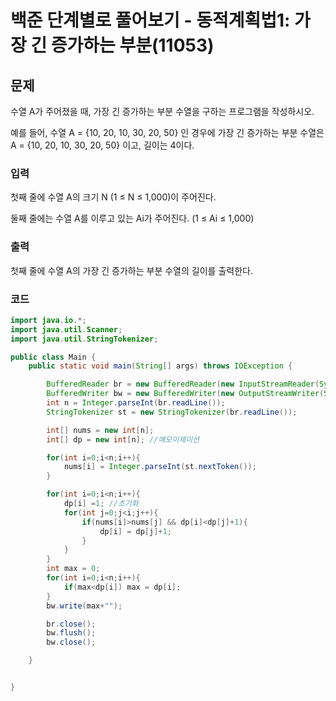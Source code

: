 # 백준 단계별로 풀어보기 - 동적계획법1: 가장 긴 증가하는 부분(11053)
## 문제
수열 A가 주어졌을 때, 가장 긴 증가하는 부분 수열을 구하는 프로그램을 작성하시오.

예를 들어, 수열 A = {10, 20, 10, 30, 20, 50} 인 경우에 가장 긴 증가하는 부분 수열은 A = {10, 20, 10, 30, 20, 50} 이고, 길이는 4이다.

### 입력
첫째 줄에 수열 A의 크기 N (1 ≤ N ≤ 1,000)이 주어진다.

둘째 줄에는 수열 A를 이루고 있는 Ai가 주어진다. (1 ≤ Ai ≤ 1,000)

### 출력
첫째 줄에 수열 A의 가장 긴 증가하는 부분 수열의 길이를 출력한다.

### 코드
```java
import java.io.*;
import java.util.Scanner;
import java.util.StringTokenizer;

public class Main {
    public static void main(String[] args) throws IOException {

        BufferedReader br = new BufferedReader(new InputStreamReader(System.in));
        BufferedWriter bw = new BufferedWriter(new OutputStreamWriter(System.out));
        int n = Integer.parseInt(br.readLine());
        StringTokenizer st = new StringTokenizer(br.readLine());

        int[] nums = new int[n];
        int[] dp = new int[n]; //메모이제이션

        for(int i=0;i<n;i++){
            nums[i] = Integer.parseInt(st.nextToken());
        }

        for(int i=0;i<n;i++){
            dp[i] =1; //초기화
            for(int j=0;j<i;j++){
                if(nums[i]>nums[j] && dp[i]<dp[j]+1){
                    dp[i] = dp[j]+1;
                }
            }
        }
        int max = 0;
        for(int i=0;i<n;i++){
            if(max<dp[i]) max = dp[i];
        }
        bw.write(max+"");

        br.close();
        bw.flush();
        bw.close();

    }


}

```
